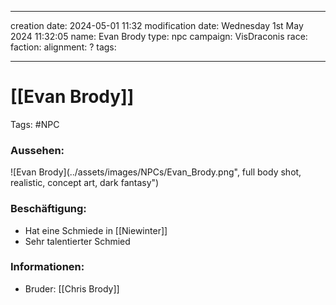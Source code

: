 
---
creation date: 2024-05-01 11:32 
modification date: Wednesday 1st May 2024 11:32:05 
name: Evan Brody
type: npc 
campaign: VisDraconis
race: 
faction:
alignment: ?
tags:

--- 

# [[Evan Brody]]

Tags: #NPC

### Aussehen:
![Evan Brody](../assets/images/NPCs/Evan_Brody.png", full body shot, realistic, concept art, dark fantasy")

### Beschäftigung:
- Hat eine Schmiede in [[Niewinter]]
- Sehr talentierter Schmied

### Informationen:
- Bruder: [[Chris Brody]]
